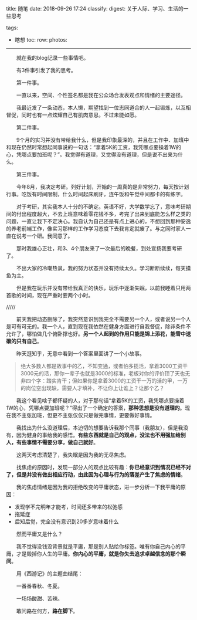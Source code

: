 title: 随笔
date: 2018-09-26 17:24
classify:
digest: 关于人际、学习、生活的一些思考

tags:
- 瞎想
toc:
row:
photos:
---

&emsp;&emsp;就在我的blog记录一些事情吧。

&emsp;&emsp;有3件事引发了我的思考。

&emsp;&emsp;第一件事。

&emsp;&emsp;一直以来，空间、个性签名都是我在公众场合发表观点和情绪的主要途径。

&emsp;&emsp;我最近发了一条动态，本人懒，期望找到一位志同道合的人一起锻炼，以互相督促，同时也有一点炫耀自己有肌肉意思。不过未能如愿。

&emsp;&emsp;第二件事。

&emsp;&emsp;9个月的实习并没有带给我什么，但是我印象最深的，并且在工作中、加班中和现在仍然时常想起同事说的一句话：“拿着5K的工资，我凭哪点要操着1W的心，凭哪点要加班呢？”。我觉得有道理，又觉得没有道理，但是说不出来为什么。

&emsp;&emsp;第三件事。

&emsp;&emsp;今年8月，我决定考研。列好计划，开始的一周真的是非常努力，每天按计划行事。吃饭有时间限制，什么时间起床刷牙，连午饭和午觉中间都卡的有练字。

&emsp;&emsp;对于考研，其实我本人十分的不确定。英语不好，大学数学忘了，意味考研期间的付出程度超大，不去上班意味着零花钱不多，考完了出来到底能怎么样之类的问题，一直让我下不定决心。我自认为自己还是有点上进心的，不想回到那种安逸的养老前端工作，像实习那样的工作学习态度下去我肯定就废了。与之同时家人一直在说考一个研。我同意了。

&emsp;&emsp;那时我雄心正壮，和3、4个朋友来了一次最后的晚餐，到处宣扬我要考研了。

&emsp;&emsp;不出大家的冷嘲热讽，我的努力状态并没有持续太久。学习断断续续，每天摸鱼为主。

&emsp;&emsp;但是我在玩乐并没有带给我真正的快乐，玩乐中逐渐失眠，以前我睡着只用两首歌的时间，现在严重时要两个小时。

/////

&emsp;&emsp;前天我把动态删除了，我突然意识到我完全不需要另一个人，或者说另一个人是可有可无的。我一个人，直到现在我依然在健身方面进行自我督促，除非条件不允许了，哪怕做几个俯卧撑也好。**另一个人起到的作用只能是锦上添花，能雪中送碳的只有自己**。

&emsp;&emsp;昨天逛知乎，无意中看到一个答案里面讲了一个小故事。

> 绝大多数人都是故事中的乙，不知变通，或者怕多揽活，拿着3000工资干3000元的活，那你一辈子也就是3000的标准，老板对你的评价顶了天也无非四个字：踏实肯干；但如果你是拿着3000的工资干一万的活的甲，一万的岗位空出现缺，需要人才填补，不让你上让谁上？让那个乙？

&emsp;&emsp;我这个看见啥子都怀疑的人，对于那句话“拿着5K的工资，我凭哪点要操着1W的心，凭哪点要加班呢？”得出了一个确定的答案，**那种思想是没有道理的**。现在我不主张加班，但更不主张仅仅只是做完事情，更要做好事情。

&emsp;&emsp;我找出为什么没道理后，本迫切的想要告诉我那个同事（我朋友），但是我没有，因为健身的事给我的感悟。**有些东西就是自己的观点，没法也不用强加给别人，有些事情不需要分享，做自己就好**。

&emsp;&emsp;这两天考虑清楚了，我失眠是因为我的无尽焦虑。

&emsp;&emsp;找焦虑的原因时，发现一部分人的观点比较有趣：**你已经意识到情况已经不对了，但是并没有做出相应行动，由此因为心理与行为的落差产生了焦虑的情绪**。

&emsp;&emsp;我的焦虑情绪是因为我的拒绝改变的平庸状态，进一步分析一下我平庸的原因：

- 发现学不完明年才能考，时间还多带来的松弛感
- 拖延症
- 后知后觉，完全没有意识到20多岁意味着什么

&emsp;&emsp;然而平庸又是什么？

&emsp;&emsp;我不觉得没钱没背景就是平庸，那是别人贴给你标签。唯有你自己内心的平庸，才是毁掉你人生的平庸。**你内心的平庸，就是你失去追求卓越信念的那个瞬间**。

&emsp;&emsp;用《西游记》的主题曲结尾：

&emsp;&emsp;一番番春秋、冬夏。

&emsp;&emsp;一场场酸甜、苦辣。

&emsp;&emsp;敢问路在何方，**路在脚下**。
